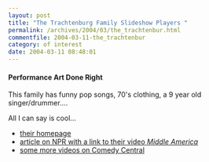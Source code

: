 ```yaml
---
layout: post
title: "The Trachtenburg Family Slideshow Players "
permalink: /archives/2004/03/the_trachtenbur.html
commentfile: 2004-03-11-the_trachtenbur
category: of interest
date: 2004-03-11 08:48:01
---
```


#### Performance Art Done Right

This family has funny pop songs, 70's clothing, a 9 year old singer/drummer....

All I can say is cool...

- [their homepage](http://www.trachtenburg.net)
- [article on NPR with a link to their video _Middle America_](http://www.npr.org/display_pages/features/feature_1187900.html)
- [some more videos on Comedy Central](http://www.comedycentral.com/webshows/spot/trachtenburg/)
